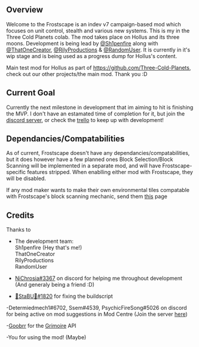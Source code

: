 ## Overview
Welcome to the Frostscape is an indev v7 campaign-based mod which focuses on unit control, stealth and various new systems. This is my in the Three Cold Planets colab. The mod takes place on Hollus and its three moons. Development is being lead by [@Sh1penfire](https://github.com/Sh1penfire) along with [@ThatOneCreator](https://github.com/shadow5927), [@RilyProductions](https://github.com/RilyProductions) & [@RandomUser](https://github.com/RandomUserRU). It is currently in it's wip stage and is being used as a progress dump for Hollus's content.

Main test mod for Hollus as part of https://github.com/Three-Cold-Planets, check out our other projects/the main mod. Thank you :D

## Current Goal
Currently the next milestone in development that im aiming to hit is finishing the MVP. I don't have an estamated time of completion for it, but join the [discord server](https://discord.gg/XrFhAZys7T), or check the [trello](https://trello.com/b/2g9oENth/hollow-frostscape) to keep up with development!

## Dependancies/Compatabilities

As of current, Frostscape doesn't have any dependancies/compatabilities, but it does however have a few planned ones
Block Selection/Block Scanning will be implemented in a separate mod, and will have Frostscape-specific features stripped. When enablling either mod with Frostscape, they will be disabled.

If any mod maker wants to make their own environmental tiles compatable with Frostscape's block scanning mechanic, send them [this](https://github.com/Sh1penfire/Welcome-to-the-Frostscape/blob/master/guides/Environmental%20Scanning%20Entries.md) page

## Credits
Thanks to

- The development team:  
  Sh1penfire (Hey that's me!)  
  ThatOneCreator  
  RilyProductions  
  RandomUser

- [NiChrosia#3367](https://github.com/NiChrosia) on discord for helping me throughout development (And generaly being a friend :D)

- [🔅StaBU🔆#1820](https://github.com/xStaBUx) for fixing the buildscript

-Determiedmech1#6702, Ssem#4539, PsychicFireSong#5026 on discord for being active on mod suggestions in Mod Centre (Join the server [here](https://discord.gg/XrFhAZys7T))

-[Goobrr](https://github.com/Goobrr) for the [Grimoire](https://github.com/Goobrr/Grimoire) API

-You for using the mod! (Maybe)
